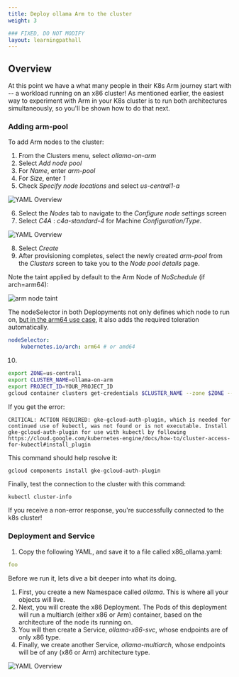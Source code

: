 ```yaml
---
title: Deploy ollama Arm to the cluster
weight: 3

### FIXED, DO NOT MODIFY
layout: learningpathall
---
```


## Overview
At this point we have a what many people in their K8s Arm journey start with -- a workload running on an x86 cluster!  As mentioned earlier, the easiest way to experiment with Arm in your K8s cluster is to run both architectures simultaneously, so you'll be shown how to do that next.

### Adding arm-pool
To add Arm nodes to the cluster:

1. From the Clusters menu, select *ollama-on-arm*
2. Select *Add node pool*
3. For *Name*, enter *arm-pool*
4. For *Size*, enter *1*
5. Check *Specify node locations* and select *us-central1-a*

![YAML Overview](images/arm_node_config-1.png)

6. Select the *Nodes* tab to navigate to the *Configure node settings* screen
7. Select *C4A* : *c4a-standard-4* for Machine *Configuration/Type*.

![YAML Overview](images/arm_node_config-2.png)

8. Select *Create*
9. After provisioning completes, select the newly created *arm-pool* from the *Clusters* screen to take you to the *Node pool details* page.

Note the taint applied by default to the Arm Node of *NoSchedule* (if arch=arm64):

![arm node taint](images/taint_on_arm_node.png)

The nodeSelector in both Deplopyments not only defines which node to run on, [but in the arm64 use case](https://cloud.google.com/kubernetes-engine/docs/how-to/prepare-arm-workloads-for-deployment#schedule-with-node-selector-arm), it also adds the required toleration automatically.


```yaml
nodeSelector:
    kubernetes.io/arch: arm64 # or amd64
```



10. 

```bash
export ZONE=us-central1
export CLUSTER_NAME=ollama-on-arm
export PROJECT_ID=YOUR_PROJECT_ID
gcloud container clusters get-credentials $CLUSTER_NAME --zone $ZONE --project $PROJECT_ID
```
If you get the error:

```commandline
CRITICAL: ACTION REQUIRED: gke-gcloud-auth-plugin, which is needed for continued use of kubectl, was not found or is not executable. Install gke-gcloud-auth-plugin for use with kubectl by following https://cloud.google.com/kubernetes-engine/docs/how-to/cluster-access-for-kubectl#install_plugin
```
This command should help resolve it:

```bash
gcloud components install gke-gcloud-auth-plugin
```
Finally, test the connection to the cluster with this command:

```commandline
kubectl cluster-info
```
If you receive a non-error response, you're successfully connected to the k8s cluster!

### Deployment and Service

1. Copy the following YAML, and save it to a file called x86_ollama.yaml:

```yaml
foo
```
Before we run it, lets dive a bit deeper into what its doing.

1. First, you create a new Namespace called *ollama*.  This is where all your objects will live.
2. Next, you will create the x86 Deployment.  The Pods of this deployment will run a multiarch (either x86 or Arm) container, based on the architecture of the node its running on.
3. You will then create a Service, *ollama-x86-svc*, whose endpoints are of only x86 type.
4. Finally, we create another Service, *ollama-multiarch*, whose endpoints will be of any (x86 or Arm) architecture type.


![YAML Overview](images/x86_deply_yaml.png)

